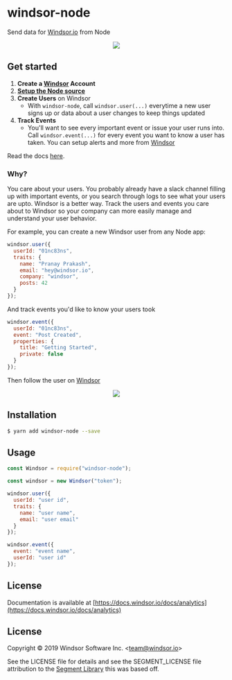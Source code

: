 # windsor-node

Send data for [Windsor.io](https://windsor.io) from Node

<div align="center">
  <img src="https://cdn.windsor.io/github/windsor-node/windsor.png"/>
</div>

## Get started

1. **Create a [Windsor](https://windsor.io) Account**
2. [**Setup the Node source**](https://app.windsor.io/sources)
2. **Create Users** on Windsor
   - With `windsor-node`, call `windsor.user(...)` everytime a new user signs up or data about a user changes to keep things updated
3. **Track Events**
   - You'll want to see every important event or issue your user runs into. Call `windsor.event(...)` for every event you want to know a user has taken. You can setup alerts and more from [Windsor](https://windsor.io)

Read the docs [here](https://docs.windsor.io/docs/analytics).

### Why?

You care about your users. You probably already have a slack channel filling up with important events, or you search through logs to see what your users are upto. Windsor is a better way. Track the users and events you care about to Windsor so your company can more easily manage and understand your user behavior.

For example, you can create a new Windsor user from any Node app:

```js
windsor.user({
  userId: "01nc83ns",
  traits: {
    name: "Pranay Prakash",
    email: "hey@windsor.io",
    company: "windsor",
    posts: 42
  }
});
```

And track events you'd like to know your users took

```js
windsor.event({
  userId: "01nc83ns",
  event: "Post Created",
  properties: {
    title: "Getting Started",
    private: false
  }
});
```

Then follow the user on [Windsor](https://windsor.io)

<div align="center">
  <img src="https://cdn.windsor.io/github/windsor-node/follow.png"/>
</div>

## Installation

```bash
$ yarn add windsor-node --save
```

## Usage

```js
const Windsor = require("windsor-node");

const windsor = new Windsor("token");

windsor.user({
  userId: "user id",
  traits: {
    name: "user name",
    email: "user email"
  }
});

windsor.event({
  event: "event name",
  userId: "user id"
});
```

## License

Documentation is available at [https://docs.windsor.io/docs/analytics](https://docs.windsor.io/docs/analytics)

## License

Copyright &copy; 2019 Windsor Software Inc. \<team@windsor.io\>

See the LICENSE file for details and see the SEGMENT_LICENSE file attribution to the [Segment Library](https://github.com/segmentio/analytics-node) this was based off.
